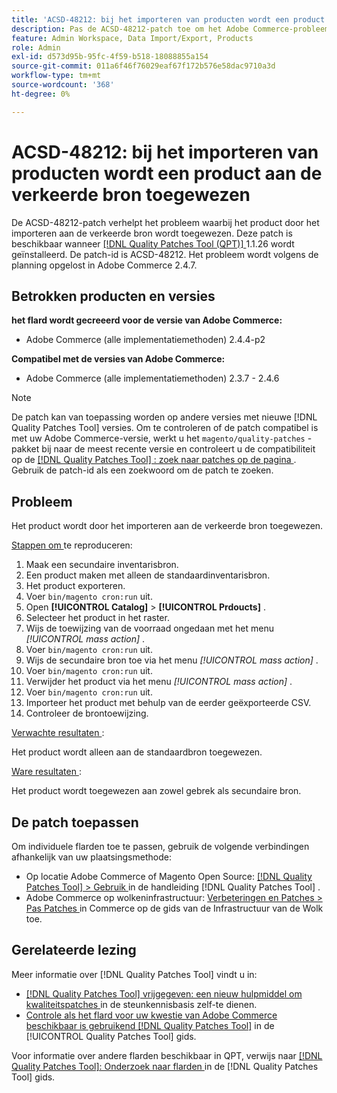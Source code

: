 ```yaml
---
title: 'ACSD-48212: bij het importeren van producten wordt een product aan de verkeerde bron toegewezen'
description: Pas de ACSD-48212-patch toe om het Adobe Commerce-probleem op te lossen, waarbij het product door het importeren aan de verkeerde bron wordt toegewezen.
feature: Admin Workspace, Data Import/Export, Products
role: Admin
exl-id: d573d95b-95fc-4f59-b518-18088855a154
source-git-commit: 011a6f46f76029eaf67f172b576e58dac9710a3d
workflow-type: tm+mt
source-wordcount: '368'
ht-degree: 0%

---
```


# ACSD-48212: bij het importeren van producten wordt een product aan de verkeerde bron toegewezen

De ACSD-48212-patch verhelpt het probleem waarbij het product door het importeren aan de verkeerde bron wordt toegewezen. Deze patch is beschikbaar wanneer [[!DNL Quality Patches Tool (QPT)] ](https://experienceleague.adobe.com/en/docs/commerce-operations/tools/quality-patches-tool/quality-patches-tool-to-self-serve-quality-patches) 1.1.26 wordt geïnstalleerd. De patch-id is ACSD-48212. Het probleem wordt volgens de planning opgelost in Adobe Commerce 2.4.7.

## Betrokken producten en versies

**het flard wordt gecreeerd voor de versie van Adobe Commerce:**

* Adobe Commerce (alle implementatiemethoden) 2.4.4-p2

**Compatibel met de versies van Adobe Commerce:**

* Adobe Commerce (alle implementatiemethoden) 2.3.7 - 2.4.6

>[!NOTE]
>
>De patch kan van toepassing worden op andere versies met nieuwe [!DNL Quality Patches Tool] versies. Om te controleren of de patch compatibel is met uw Adobe Commerce-versie, werkt u het `magento/quality-patches` -pakket bij naar de meest recente versie en controleert u de compatibiliteit op de [[!DNL Quality Patches Tool] : zoek naar patches op de pagina ](https://experienceleague.adobe.com/tools/commerce-quality-patches/index.html) . Gebruik de patch-id als een zoekwoord om de patch te zoeken.

## Probleem

Het product wordt door het importeren aan de verkeerde bron toegewezen.

<u> Stappen om </u> te reproduceren:

1. Maak een secundaire inventarisbron.
1. Een product maken met alleen de standaardinventarisbron.
1. Het product exporteren.
1. Voer `bin/magento cron:run` uit.
1. Open **[!UICONTROL Catalog]** > **[!UICONTROL Prdoucts]** .
1. Selecteer het product in het raster.
1. Wijs de toewijzing van de voorraad ongedaan met het menu *[!UICONTROL mass action]* .
1. Voer `bin/magento cron:run` uit.
1. Wijs de secundaire bron toe via het menu *[!UICONTROL mass action]* .
1. Voer `bin/magento cron:run` uit.
1. Verwijder het product via het menu *[!UICONTROL mass action]* .
1. Voer `bin/magento cron:run` uit.
1. Importeer het product met behulp van de eerder geëxporteerde CSV.
1. Controleer de brontoewijzing.

<u> Verwachte resultaten </u>:

Het product wordt alleen aan de standaardbron toegewezen.

<u> Ware resultaten </u>:

Het product wordt toegewezen aan zowel gebrek als secundaire bron.

## De patch toepassen

Om individuele flarden toe te passen, gebruik de volgende verbindingen afhankelijk van uw plaatsingsmethode:

* Op locatie Adobe Commerce of Magento Open Source: [[!DNL Quality Patches Tool] > Gebruik ](/help/tools/quality-patches-tool/usage.md) in de handleiding [!DNL Quality Patches Tool] .
* Adobe Commerce op wolkeninfrastructuur: [ Verbeteringen en Patches > Pas Patches ](https://experienceleague.adobe.com/docs/commerce-cloud-service/user-guide/develop/upgrade/apply-patches.html) in Commerce op de gids van de Infrastructuur van de Wolk toe.

## Gerelateerde lezing

Meer informatie over [!DNL Quality Patches Tool] vindt u in:

* [[!DNL Quality Patches Tool]  vrijgegeven: een nieuw hulpmiddel om kwaliteitspatches ](https://experienceleague.adobe.com/en/docs/commerce-operations/tools/quality-patches-tool/quality-patches-tool-to-self-serve-quality-patches) in de steunkennisbasis zelf-te dienen.
* [ Controle als het flard voor uw kwestie van Adobe Commerce beschikbaar is gebruikend  [!DNL Quality Patches Tool]](/help/tools/quality-patches-tool/patches-available-in-qpt/check-patch-for-magento-issue-with-magento-quality-patches.md) in de [!UICONTROL Quality Patches Tool] gids.


Voor informatie over andere flarden beschikbaar in QPT, verwijs naar [[!DNL Quality Patches Tool]: Onderzoek naar flarden ](https://experienceleague.adobe.com/tools/commerce-quality-patches/index.html) in de [!DNL Quality Patches Tool] gids.
